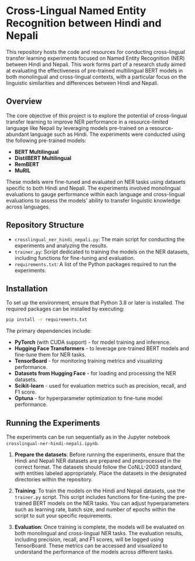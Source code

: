 # Cross-Lingual Named Entity Recognition between Hindi and Nepali

This repository hosts the code and resources for conducting cross-lingual transfer learning experiments focused on Named Entity Recognition (NER) between Hindi and Nepali. This work forms part of a research study aimed at evaluating the effectiveness of pre-trained multilingual BERT models in both monolingual and cross-lingual contexts, with a particular focus on the linguistic similarities and differences between Hindi and Nepali.

## Overview

The core objective of this project is to explore the potential of cross-lingual transfer learning to improve NER performance in a resource-limited language like Nepali by leveraging models pre-trained on a resource-abundant language such as Hindi. The experiments were conducted using the following pre-trained models:

- **BERT Multilingual**
- **DistilBERT Multilingual**
- **RemBERT**
- **MuRIL**

These models were fine-tuned and evaluated on NER tasks using datasets specific to both Hindi and Nepali. The experiments involved monolingual evaluations to gauge performance within each language and cross-lingual evaluations to assess the models' ability to transfer linguistic knowledge across languages.

## Repository Structure

- `crosslingual_ner_hindi_nepali.py`: The main script for conducting the experiments and analyzing the results.
- `trainer.py`: Script dedicated to training the models on the NER datasets, including functions for fine-tuning and evaluation.
- `requirements.txt`: A list of the Python packages required to run the experiments.

## Installation

To set up the environment, ensure that Python 3.8 or later is installed. The required packages can be installed by executing:

```bash
pip install -r requirements.txt
```
The primary dependencies include:
- **PyTorch** (with CUDA support) - for model training and inference.
- **Hugging Face Transformers** - to leverage pre-trained BERT models and fine-tune them for NER tasks.
- **TensorBoard** - for monitoring training metrics and visualizing performance.
- **Datasets from Hugging Face** - for loading and processing the NER datasets.
- **Scikit-learn** - used for evaluation metrics such as precision, recall, and F1 score.
- **Optuna** - for hyperparameter optimization to fine-tune model performance.

## Running the Experiments
The experiments can be run sequentially as in the Jupyter notebook `crosslingual-ner-hindi-nepali.ipynb`.
1. **Prepare the datasets**: Before running the experiments, ensure that the Hindi and Nepali NER datasets are prepared and preprocessed in the correct format. The datasets should follow the CoNLL-2003 standard, with entities labeled appropriately. Place the datasets in the designated directories within the repository.

2. **Training**: To train the models on the Hindi and Nepali datasets, use the `trainer.py` script. This script includes functions for fine-tuning the pre-trained BERT models on the NER tasks. You can adjust hyperparameters such as learning rate, batch size, and number of epochs within the script to suit your specific requirements.

3. **Evaluation**: Once training is complete, the models will be evaluated on both monolingual and cross-lingual NER tasks. The evaluation results, including precision, recall, and F1 scores, will be logged using TensorBoard. These metrics can be accessed and visualized to understand the performance of the models across different tasks.
<!--
If you use this repository in your research, please cite it using the following reference:
## Citation
```latex
@misc{yadav2024crosslingual,
  author = {Dipendra Yadav and Kristina Yordanova},
  title = {Cross-Lingual Named Entity Recognition Between Hindi and Nepali: Evaluating Multilingual BERT Models},
  year = {2024},
  howpublished = {\url{https://github.com/your-repo-url}},
  note = {Experiments conducted as described in the paper.}
}
-->
